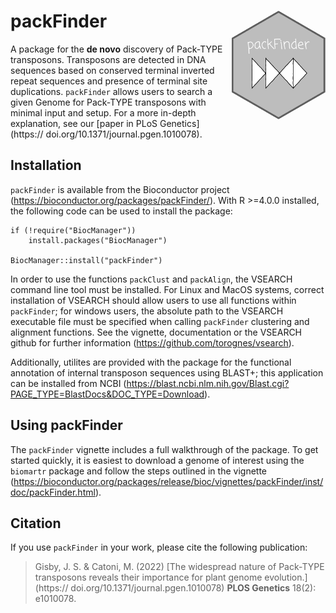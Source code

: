 # packFinder <img src="inst/packFinder_hex.png" align="right" height="174" width="150" />

A package for the __de novo__ discovery of Pack-TYPE transposons. Transposons are detected in DNA sequences based on conserved terminal inverted repeat sequences and presence of terminal site duplications. `packFinder` allows users to search a given Genome for Pack-TYPE transposons with minimal input and setup. For a more in-depth explanation, see our [paper in PLoS Genetics](https:// doi.org/10.1371/journal.pgen.1010078).

## Installation
`packFinder` is available from the Bioconductor project (https://bioconductor.org/packages/packFinder/). With R >=4.0.0 installed, the following code can be used to install the package:
```
if (!require("BiocManager"))
    install.packages("BiocManager")
    
BiocManager::install("packFinder")
```

In order to use the functions `packClust` and `packAlign`, the VSEARCH command line tool must be installed. For Linux and MacOS systems, correct installation of VSEARCH should allow users to use all functions within `packFinder`; for windows users, the absolute path to the VSEARCH executable file must be specified when calling `packFinder` clustering and alignment functions. See the vignette, documentation or the VSEARCH github for further information (https://github.com/torognes/vsearch).

Additionally, utilites are provided with the package for the functional annotation of internal transposon sequences using BLAST+; this application can be installed from NCBI (https://blast.ncbi.nlm.nih.gov/Blast.cgi?PAGE_TYPE=BlastDocs&DOC_TYPE=Download).

## Using packFinder
The `packFinder` vignette includes a full walkthrough of the package. To get started quickly, it is easiest to download a genome of interest using the `biomartr` package and follow the steps outlined in the vignette (https://bioconductor.org/packages/release/bioc/vignettes/packFinder/inst/doc/packFinder.html).

## Citation
If you use `packFinder` in your work, please cite the following publication:

> Gisby, J. S. & Catoni, M. (2022) [The widespread nature of Pack-TYPE transposons reveals their importance for plant genome evolution.](https:// doi.org/10.1371/journal.pgen.1010078) __PLOS Genetics__ 18(2): e1010078.
> 
